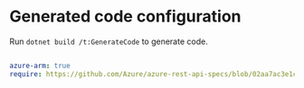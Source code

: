 # Generated code configuration

Run `dotnet build /t:GenerateCode` to generate code.

``` yaml

azure-arm: true
require: https://github.com/Azure/azure-rest-api-specs/blob/02aa7ac3e1c3e7649a6b8aad0a9de635cdd8f62a/specification/consumption/resource-manager/readme.md


```
